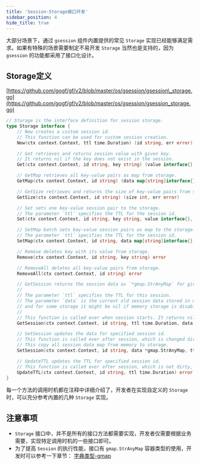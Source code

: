 ```yaml
---
title: 'Session-Storage接口开发'
sidebar_position: 4
hide_title: true
---
```


大部分场景下，通过 `gsession` 组件内置提供的常见 `Storage` 实现已经能够满足需求。如果有特殊的场景需要制定不易开发 `Storage` 当然也是支持的，因为 `gsession` 的功能都采用了接口化设计。

## Storage定义

[https://github.com/gogf/gf/v2/blob/master/os/gsession/gsession\_storage.go](https://github.com/gogf/gf/v2/blob/master/os/gsession/gsession_storage.go)

```go
// Storage is the interface definition for session storage.
type Storage interface {
    // New creates a custom session id.
    // This function can be used for custom session creation.
    New(ctx context.Context, ttl time.Duration) (id string, err error)

    // Get retrieves and returns session value with given key.
    // It returns nil if the key does not exist in the session.
    Get(ctx context.Context, id string, key string) (value interface{}, err error)

    // GetMap retrieves all key-value pairs as map from storage.
    GetMap(ctx context.Context, id string) (data map[string]interface{}, err error)

    // GetSize retrieves and returns the size of key-value pairs from storage.
    GetSize(ctx context.Context, id string) (size int, err error)

    // Set sets one key-value session pair to the storage.
    // The parameter `ttl` specifies the TTL for the session id.
    Set(ctx context.Context, id string, key string, value interface{}, ttl time.Duration) error

    // SetMap batch sets key-value session pairs as map to the storage.
    // The parameter `ttl` specifies the TTL for the session id.
    SetMap(ctx context.Context, id string, data map[string]interface{}, ttl time.Duration) error

    // Remove deletes key with its value from storage.
    Remove(ctx context.Context, id string, key string) error

    // RemoveAll deletes all key-value pairs from storage.
    RemoveAll(ctx context.Context, id string) error

    // GetSession returns the session data as `*gmap.StrAnyMap` for given session id from storage.
    //
    // The parameter `ttl` specifies the TTL for this session.
    // The parameter `data` is the current old session data stored in memory,
    // and for some storage it might be nil if memory storage is disabled.
    //
    // This function is called ever when session starts. It returns nil if the TTL is exceeded.
    GetSession(ctx context.Context, id string, ttl time.Duration, data *gmap.StrAnyMap) (*gmap.StrAnyMap, error)

    // SetSession updates the data for specified session id.
    // This function is called ever after session, which is changed dirty, is closed.
    // This copy all session data map from memory to storage.
    SetSession(ctx context.Context, id string, data *gmap.StrAnyMap, ttl time.Duration) error

    // UpdateTTL updates the TTL for specified session id.
    // This function is called ever after session, which is not dirty, is closed.
    UpdateTTL(ctx context.Context, id string, ttl time.Duration) error
}
```

每一个方法的调用时机都在注释中详细介绍了，开发者在实现自定义的 `Storage` 时，可以充分参考内置的几种 `Storage` 实现。

## 注意事项

- `Storage` 接口中，并不是所有的接口方法都需要实现，开发者仅需要根据业务需要，实现特定调用时机的一些接口即可。
- 为了提高 `Session` 的执行性能，接口有 `gmap.StrAnyMap` 容器类型的使用，开发时可以参考一下章节： [字典类型-gmap](output/goframe-v2.4-md/组件列表/数据结构/字典类型-gmap)
